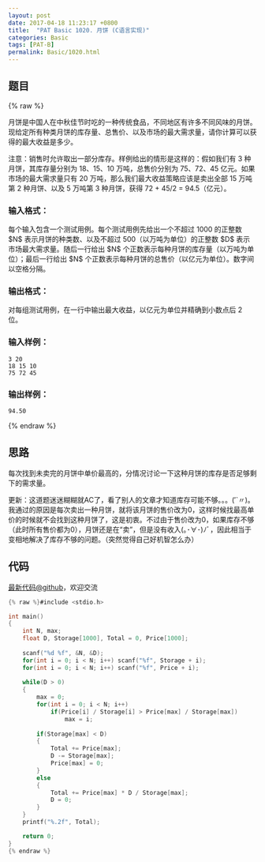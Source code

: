 ```yaml
---
layout: post
date: 2017-04-18 11:23:17 +0800
title:  "PAT Basic 1020. 月饼 (C语言实现)"
categories: Basic
tags: [PAT-B]
permalink: Basic/1020.html
---
```


## 题目

{% raw %}<div class="ques-view"><p>月饼是中国人在中秋佳节时吃的一种传统食品，不同地区有许多不同风味的月饼。现给定所有种类月饼的库存量、总售价、以及市场的最大需求量，请你计算可以获得的最大收益是多少。</p>
<p>注意：销售时允许取出一部分库存。样例给出的情形是这样的：假如我们有 3 种月饼，其库存量分别为 18、15、10 万吨，总售价分别为 75、72、45 亿元。如果市场的最大需求量只有 20 万吨，那么我们最大收益策略应该是卖出全部 15 万吨第 2 种月饼、以及 5 万吨第 3 种月饼，获得 72 + 45/2 = 94.5（亿元）。</p>
<h3 id="-">输入格式：</h3>
<p>每个输入包含一个测试用例。每个测试用例先给出一个不超过 1000 的正整数 <span>$N$</span> 表示月饼的种类数、以及不超过 500（以万吨为单位）的正整数 <span>$D$</span> 表示市场最大需求量。随后一行给出 <span>$N$</span> 个正数表示每种月饼的库存量（以万吨为单位）；最后一行给出 <span>$N$</span> 个正数表示每种月饼的总售价（以亿元为单位）。数字间以空格分隔。</p>
<h3 id="-">输出格式：</h3>
<p>对每组测试用例，在一行中输出最大收益，以亿元为单位并精确到小数点后 2 位。</p>
<h3 id="-">输入样例：</h3>
<pre><code class="lang-in">3 20
18 15 10
75 72 45
</code></pre>
<h3 id="-">输出样例：</h3>
<pre><code class="lang-out">94.50
</code></pre>
</div>{% endraw %}

## 思路

每次找到未卖完的月饼中单价最高的，分情况讨论一下这种月饼的库存是否足够剩下的需求量。

更新：这道题迷迷糊糊就AC了，看了别人的文章才知道库存可能不够。。。(′`〃)。我通过的原因是每次卖出一种月饼，就将该月饼的售价改为0，这样时候找最高单价的时候就不会找到这种月饼了，这是初衷。不过由于售价改为0，如果库存不够（此时所有售价都为0），月饼还是在“卖”，但是没有收入(｡･∀･)ﾉﾞ，因此相当于变相地解决了库存不够的问题。（突然觉得自己好机智怎么办）

## 代码

[最新代码@github](https://github.com/OliverLew/PAT/blob/master/PATBasic/1020.c)，欢迎交流
```c
{% raw %}#include <stdio.h>

int main()
{
    int N, max;
    float D, Storage[1000], Total = 0, Price[1000];    
    
    scanf("%d %f", &N, &D);
    for(int i = 0; i < N; i++) scanf("%f", Storage + i);
    for(int i = 0; i < N; i++) scanf("%f", Price + i);
    
    while(D > 0)
    {
        max = 0;
        for(int i = 0; i < N; i++)
            if(Price[i] / Storage[i] > Price[max] / Storage[max])
                max = i;
        
        if(Storage[max] < D) 
        {
            Total += Price[max];
            D -= Storage[max];
            Price[max] = 0;
        } 
        else 
        {
            Total += Price[max] * D / Storage[max];
            D = 0;
        }
    }
    printf("%.2f", Total);

    return 0;
}
{% endraw %}
```